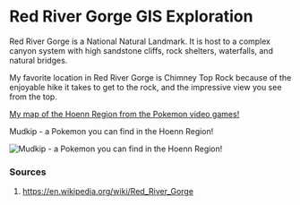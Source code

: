 <!-- Heading 1 -->
# Red River Gorge GIS Exploration

<!-- Paragraph 1 -->
Red River Gorge is a National Natural Landmark.
It is host to a complex canyon system with high sandstone cliffs, rock shelters, waterfalls, and natural bridges.

My favorite location in Red River Gorge is Chimney Top Rock because of the enjoyable hike it takes to get to the rock, and the impressive view you see from the top.

<!-- Link to web page -->
[My map of the Hoenn Region from the Pokemon video games!](https://bulbapedia.bulbagarden.net/wiki/File:Hoenn_ORAS.png)

<!-- Heading 1 -->
Mudkip - a Pokemon you can find in the Hoenn Region!
<!-- Display PNG image from a different server. Notice the exclamation mark ! -->
![Mudkip - a Pokemon you can find in the Hoenn Region!](https://upload.wikimedia.org/wikipedia/en/2/22/Pok%C3%A9mon_Mudkip_art.png)

<!-- 
    This is a comment. The above line grabs a PNG from a URL and will display it as an image. The "Mudkip - a Pokemon you can find in the Hoenn Region!" text inside the brackets is called an Alt property and is used in case the image is corrupted or for browsers that don't display images (they exist). 
-->

<!-- Heading 3 -->
### Sources
1. https://en.wikipedia.org/wiki/Red_River_Gorge